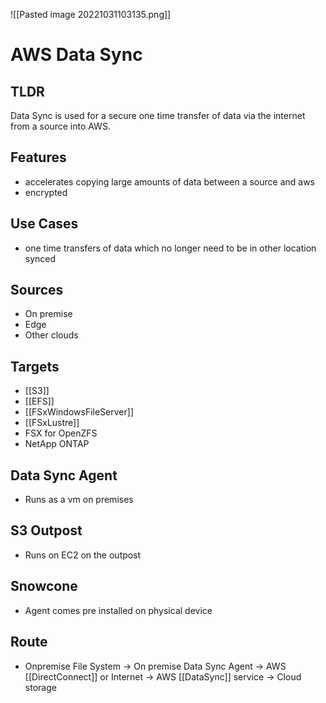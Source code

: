 ![[Pasted image 20221031103135.png]]
# AWS Data Sync

## TLDR
Data Sync is used for a secure one time transfer of data via the internet from a source into AWS.

## Features
- accelerates copying large amounts of data between a source and aws
- encrypted

## Use Cases
- one time transfers of data which no longer need to be in other location synced

## Sources
- On premise
- Edge
- Other clouds

## Targets
- [[S3]]
- [[EFS]]
- [[FSxWindowsFileServer]]
- [[FSxLustre]]
- FSX for OpenZFS
- NetApp ONTAP

## Data Sync Agent
- Runs as a vm on premises

## S3 Outpost
- Runs on EC2 on the outpost

## Snowcone
- Agent comes pre installed on physical device

## Route
- Onpremise File System -> On premise Data Sync Agent -> AWS [[DirectConnect]] or Internet -> AWS [[DataSync]] service -> Cloud storage 